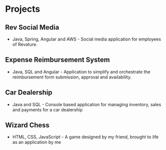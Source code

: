 # Projects
## Rev Social Media 
  - Java, Spring, Angular and AWS - Social media application for employees of Revature.
## Expense Reimbursement System 
  - Java, SQL and Angular - Application to simplify and orchestrate the reimbursement form submission, approval and availability. 
## Car Dealership 
  - Java and SQL - Console based application for managing inventory, sales and payments for a car dealership
## Wizard Chess
  - HTML, CSS, JavaScript - A game designed by my friend, brought to life as an application by me
